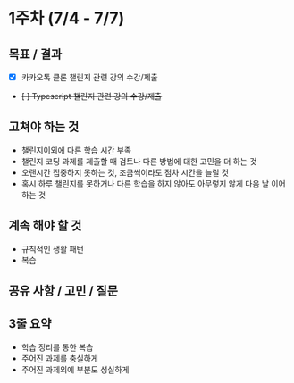# 1주차 (7/4 - 7/7)

## 목표 / 결과

- [x] 카카오톡 클론 챌린지 관련 강의 수강/제출
- ~~[ ] Typescript 챌린지 관련 강의 수강/제출~~

## 고쳐야 하는 것

- 챌린지이외에 다른 학습 시간 부족
- 챌린지 코딩 과제를 제출할 때 검토나 다른 방법에 대한 고민을 더 하는 것
- 오랜시간 집중하지 못하는 것, 조금씩이라도 점차 시간을 늘릴 것
- 혹시 하루 챌린지를 못하거나 다른 학습을 하지 않아도 아무렇지 않게 다음 날 이어 하는 것

## 계속 해야 할 것

- 규칙적인 생활 패턴
- 복습

## 공유 사항 / 고민 / 질문

## 3줄 요약

- 학습 정리를 통한 복습
- 주어진 과제를 충실하게
- 주어진 과제외에 부분도 성실하게
